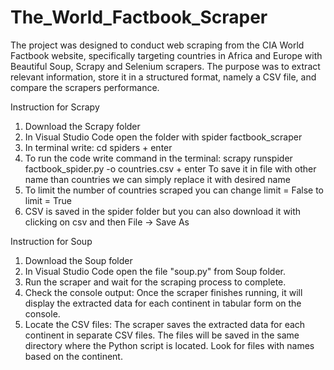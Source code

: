 # The_World_Factbook_Scraper
The project was designed to conduct web scraping from the CIA World Factbook website, specifically targeting countries in Africa and Europe with Beautiful Soup, Scrapy and Selenium scrapers. The purpose was to extract relevant information, store it in a structured format, namely a CSV file, and compare the scrapers performance.

Instruction for Scrapy

1. Download the Scrapy folder
2. In Visual Studio Code open the folder with spider factbook_scraper
3. In terminal write:
   cd spiders + enter
4. To run the code write command in the terminal:
   scrapy runspider factbook_spider.py -o countries.csv + enter
   To save it in file with other name than countries we can simply replace it with desired name
5. To limit the number of countries scraped you can change limit = False to limit = True
6. CSV is saved in the spider folder but you can also download it with clicking on csv and then File -> Save As


Instruction for Soup

1. Download the Soup folder
2. In Visual Studio Code open the file "soup.py" from Soup folder.
3. Run the scraper and wait for the scraping process to complete.
4. Check the console output: Once the scraper finishes running, it will display the extracted data for each continent in tabular form on the console.
5. Locate the CSV files: The scraper saves the extracted data for each continent in separate CSV files. The files will be saved in the same directory where the Python script is located. Look for files with names based on the continent.
